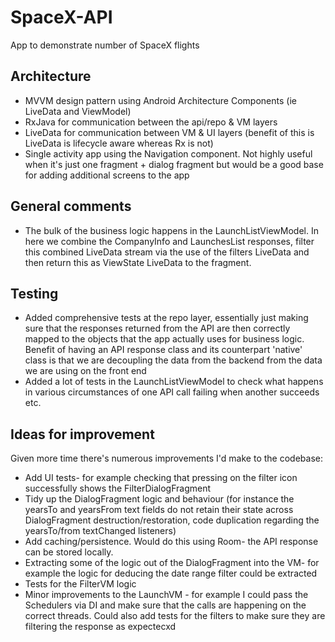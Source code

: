 # SpaceX-API
App to demonstrate number of SpaceX flights

## Architecture
- MVVM design pattern using Android Architecture Components (ie LiveData and ViewModel)
- RxJava for communication between the api/repo & VM layers
- LiveData for communication between VM & UI layers (benefit of this is LiveData is lifecycle aware whereas Rx is not)
- Single activity app using the Navigation component. Not highly useful when it's just one fragment + dialog fragment but would be a good base for adding additional screens to the app

## General comments
- The bulk of the business logic happens in the LaunchListViewModel. In here we combine the CompanyInfo and LaunchesList responses, filter this combined LiveData stream via the use of the filters LiveData and then return this as ViewState LiveData to the fragment.

## Testing
- Added comprehensive tests at the repo layer, essentially just making sure that the responses returned from the API are then correctly mapped to the objects that the app actually uses for business logic. Benefit of having an API response class and its counterpart 'native' class is that we are decoupling the data from the backend from the data we are using on the front end
- Added a lot of tests in the LaunchListViewModel to check what happens in various circumstances of one API call failing when another succeeds etc.

## Ideas for improvement
Given more time there's numerous improvements I'd make to the codebase:

- Add UI tests- for example checking that pressing on the filter icon successfully shows the FilterDialogFragment
- Tidy up the DialogFragment logic and behaviour (for instance the yearsTo and yearsFrom text fields do not retain their state across DialogFragment destruction/restoration, code duplication regarding the yearsTo/from textChanged listeners)
- Add caching/persistence. Would do this using Room- the API response can be stored locally.
- Extracting some of the logic out of the DialogFragment into the VM- for example the logic for deducing the date range filter could be extracted
- Tests for the FilterVM logic
- Minor improvements to the LaunchVM - for example I could pass the Schedulers via DI and make sure that the calls are happening on the correct threads. Could also add tests for the filters to make sure they are filtering the response as expectecxd
